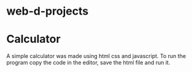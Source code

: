 # web-d-projects
# Calculator
A simple calculator was made using html css and javascript. To run the program copy the code in the editor, save the html file and run it.
